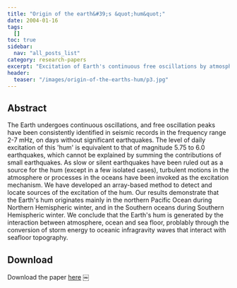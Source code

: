 ```yaml
---
title: "Origin of the earth&#39;s &quot;hum&quot;"
date: 2004-01-16
tags:
  []
toc: true
sidebar:
  nav: "all_posts_list"
category: research-papers
excerpt: "Excitation of Earth's continuous free oscillations by atmosphere-ocean-seafloor coupling"
header:
  teaser: "/images/origin-of-the-earths-hum/p3.jpg"
---
```


## Abstract 
The Earth undergoes continuous oscillations, and free oscillation peaks have been consistently identified in seismic records in the frequency range 2-7 mHz, on days without significant earthquakes. The level of daily excitation of this 'hum' is equivalent to that of magnitude 5.75 to 6.0 earthquakes, which cannot be explained by summing the contributions of small earthquakes. As slow or silent earthquakes have been ruled out as a source for the hum (except in a few isolated cases), turbulent motions in the atmosphere or processes in the oceans have been invoked as the excitation mechanism. We have developed an array-based method to detect and locate sources of the excitation of the hum. Our results demonstrate that the Earth's hum originates mainly in the northern Pacific Ocean during Northern Hemispheric winter, and in the Southern oceans during Southern Hemispheric winter. We conclude that the Earth's hum is generated by the interaction between atmosphere, ocean and sea floor, problably through the conversion of storm energy to oceanic infragravity waves that interact with seafloor topography.

## Download
Download the paper <a href="https://www.nature.com/articles/nature02942" class="btn btn--success">here</a>
￼
